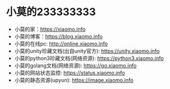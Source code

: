 
# 小莫的233333333
- 小莫的家：https://xiaomo.info
- 小莫的博客：https://blog.xiaomo.info
- 小莫的在线pc: http://online.xiaomo.info
- 小莫的unity珍藏文档(出自unity官方): https://unity.xiaomo.info
- 小莫的python3珍藏文档(网络资源): https://python3.xiaomo.info
- 小莫的golang文档(网络资源): https://go.xiaomo.info
- 小莫的网站状态监控: https://status.xiaomo.info
- 小莫的静态资源(upyun): https://image.xiaomo.info

